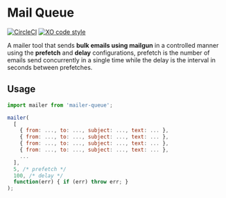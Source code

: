 # Mail Queue

[![CircleCI](https://circleci.com/gh/HighOutputVentures/mail-queue.svg?style=svg)](https://circleci.com/gh/HighOutputVentures/mail-queue) [![XO code style](https://img.shields.io/badge/code_style-XO-5ed9c7.svg)](https://github.com/sindresorhus/xo)

A mailer tool that sends __bulk emails using mailgun__ in a controlled manner using the __prefetch__ and __delay__ configurations, prefetch is the number of emails send concurrently in a single time while the delay is the interval in seconds between prefetches.

## Usage

```javascript
import mailer from 'mailer-queue';

mailer(
  [
    { from: ..., to: ..., subject: ..., text: ... },
    { from: ..., to: ..., subject: ..., text: ... },
    { from: ..., to: ..., subject: ..., text: ... },
    { from: ..., to: ..., subject: ..., text: ... },
    ...
  ],
  5, /* prefetch */
  100, /* delay */
  function(err) { if (err) throw err; }
);
```
